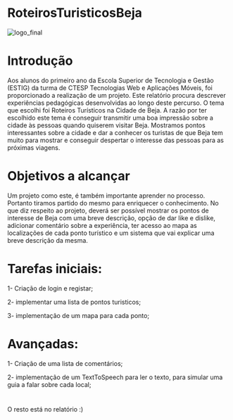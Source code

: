 # RoteirosTuristicosBeja
![logo_final](https://user-images.githubusercontent.com/79975937/176783997-1f72d5fa-42af-41fb-a776-db4e62c6bd1c.jpg)


# Introdução
Aos alunos do primeiro ano da Escola Superior de Tecnologia e Gestão (ESTIG) da turma de CTESP Tecnologias Web e Aplicações Móveis, foi proporcionado a realização de um projeto. Este relatório procura descrever experiências pedagógicas desenvolvidas ao longo deste percurso.
O tema que escolhi foi Roteiros Turísticos na Cidade de Beja. A razão por ter escolhido este tema é conseguir transmitir uma boa impressão sobre a cidade às pessoas quando quiserem visitar Beja. Mostramos pontos interessantes sobre a cidade e dar a conhecer os turistas de que Beja tem muito para mostrar e conseguir despertar o interesse das pessoas para as próximas viagens.


# Objetivos a alcançar
Um projeto como este, é também importante aprender no processo. Portanto tiramos partido do mesmo para enriquecer o conhecimento. No que diz respeito ao projeto, deverá ser possível mostrar os pontos de interesse de Beja com uma breve descrição, opção de dar like e dislike, adicionar comentário sobre a experiência, ter acesso ao mapa as localizações de cada ponto turístico e um sistema que vai explicar uma breve descrição da mesma.


# Tarefas iniciais:
1- Criação de login e registar;

2- implementar uma lista de pontos turisticos;

3- implementação de um mapa para cada ponto;


# Avançadas:
1- Criação de uma lista de comentários;

2- implementação de um TextToSpeech para ler o texto, para simular uma guia a falar sobre cada local;


# 
O resto está no relatório :)
